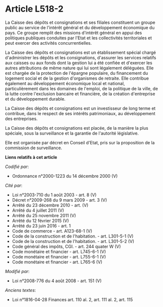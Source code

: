 # Article L518-2

La Caisse des dépôts et consignations et ses filiales constituent un groupe public au service de l'intérêt général et du
développement économique du pays. Ce groupe remplit des missions d'intérêt général en appui des politiques publiques
conduites par l'Etat et les collectivités territoriales et peut exercer des activités concurrentielles.

La Caisse des dépôts et consignations est un établissement spécial chargé d'administrer les dépôts et les consignations,
d'assurer les services relatifs aux caisses ou aux fonds dont la gestion lui a été confiée et d'exercer les autres
attributions de même nature qui lui sont légalement déléguées. Elle est chargée de la protection de l'épargne populaire, du
financement du logement social et de la gestion d'organismes de retraite. Elle contribue également au développement
économique local et national, particulièrement dans les domaines de l'emploi, de la politique de la ville, de la lutte contre
l'exclusion bancaire et financière, de la création d'entreprise et du développement durable.

La Caisse des dépôts et consignations est un investisseur de long terme et contribue, dans le respect de ses intérêts
patrimoniaux, au développement des entreprises.

La Caisse des dépôts et consignations est placée, de la manière la plus spéciale, sous la surveillance et la garantie de
l'autorité législative.

Elle est organisée par décret en Conseil d'Etat, pris sur la proposition de la commission de surveillance.

**Liens relatifs à cet article**

_Codifié par_:

  - Ordonnance n°2000-1223 du 14 décembre 2000 (V)

_Cité par_:

  - Loi n°2003-710 du 1 août 2003 - art. 8 (V)
  - Décret n°2009-268 du 9 mars 2009 - art. 3 (V)
  - Arrêté du 23 décembre 2010 - art. (V)
  - Arrêté du 4 juillet 2011 (V)
  - Arrêté du 25 novembre 2011 (V)
  - Arrêté du 12 février 2015 (V)
  - Arrêté du 23 juin 2016 - art. 1
  - Code de commerce - art. A123-68-1 (V)
  - Code de la construction et de l'habitation. - art. L301-5-1 (V)
  - Code de la construction et de l'habitation. - art. L301-5-2 (V)
  - Code général des impôts, CGI. - art. 244 quater W (V)
  - Code monétaire et financier - art. L745-6-1 (V)
  - Code monétaire et financier - art. L755-6-1 (V)
  - Code monétaire et financier - art. L765-6 (V)

_Modifié par_:

  - Loi n°2008-776 du 4 août 2008 - art. 151 (V)

_Anciens textes_:

  - Loi n°1816-04-28 Finances art. 110 al. 2, art. 111 al. 2, art. 115
